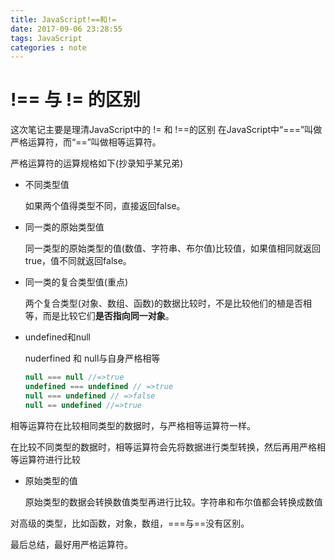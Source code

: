 ```yaml
---
title: JavaScript!==和!=
date: 2017-09-06 23:28:55
tags: JavaScript
categories : note
---
```

# !== 与 != 的区别

这次笔记主要是理清JavaScript中的 != 和 !==的区别
在JavaScript中“===”叫做严格运算符，而“==”叫做相等运算符。

<!-- more-->

严格运算符的运算规格如下(抄录知乎某兄弟)

- 不同类型值

  如果两个值得类型不同，直接返回false。

- 同一类的原始类型值

  同一类型的原始类型的值(数值、字符串、布尔值)比较值，如果值相同就返回true，值不同就返回false。

- 同一类的复合类型值(重点)

  两个复合类型(对象、数组、函数)的数据比较时，不是比较他们的植是否相等，而是比较它们**是否指向同一对象**。

- undefined和null

  nuderfined 和 null与自身严格相等

  ```javascript
  null === null //=>true
  undefined === undefined // =>true
  null === undefined // =>false 
  null == undefined //=>true
  ```

相等运算符在比较相同类型的数据时，与严格相等运算符一样。

在比较不同类型的数据时，相等运算符会先将数据进行类型转换，然后再用严格相等运算符进行比较

- 原始类型的值

  原始类型的数据会转换数值类型再进行比较。字符串和布尔值都会转换成数值

对高级的类型，比如函数，对象，数组，===与==没有区别。

最后总结，最好用严格运算符。